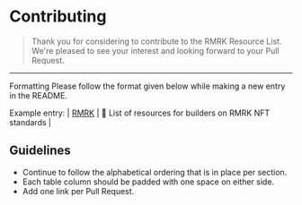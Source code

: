 # Contributing
> Thank you for considering to contribute to the RMRK Resource List. We're pleased to see your interest and looking forward to your Pull Request.

----

Formatting
Please follow the format given below while making a new entry in the README.

Example entry:
|   [RMRK](https://github.com/rmrk-team/rmrk-resource-list)  |   📜 List of resources for builders on RMRK NFT standards  |

## Guidelines

- Continue to follow the alphabetical ordering that is in place per section.
- Each table column should be padded with one space on either side.
- Add one link per Pull Request.